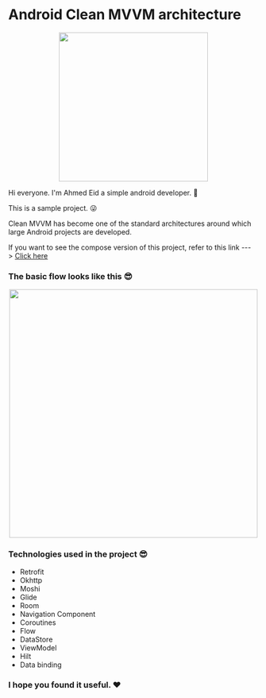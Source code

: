 # Android Clean MVVM architecture

<p align="center">
 <img src='https://user-images.githubusercontent.com/45559398/172485205-6fa4e496-4661-49ff-90f1-7bacf2ea529a.gif' width='300'>
</p>

Hi everyone. I'm Ahmed Eid a simple android developer. 🧍‍

This is a sample project. 😜

Clean MVVM has become one of the standard architectures around which large Android projects are developed.

If you want to see the compose version of this project, refer to this link --->  [Click here](https://github.com/javacl/compose-about-me)

### The basic flow looks like this 😎

<p align="center">
 <img src='https://user-images.githubusercontent.com/45559398/172233712-a350738b-453d-415d-a9e2-71838dad82d5.png' width='500'>
</p>

### Technologies used in the project 😎
   * Retrofit
   * Okhttp
   * Moshi
   * Glide
   * Room
   * Navigation Component
   * Coroutines
   * Flow
   * DataStore
   * ViewModel
   * Hilt
   * Data binding

### I hope you found it useful. ❤️
